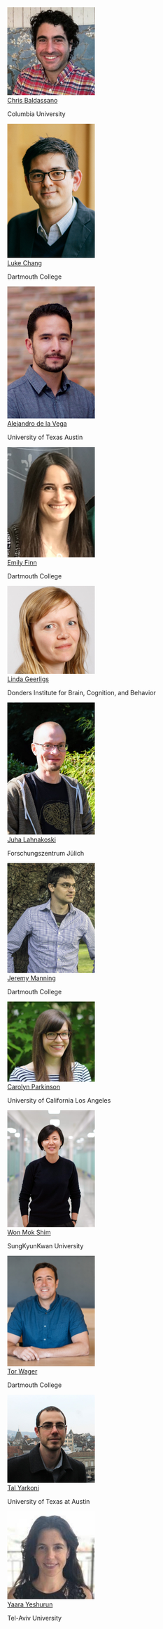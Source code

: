
<div class="row" id="faculty">
  <div class="col s12 m6 l4">
    <div class="card hoverable" id="faculty">
      <div class="card-image" id="faculty">
        <a href="http://www.dpmlab.org/"><img src="../../images/speakers/baldassano.jpg" width="200"/></a>
      </div>
      <div class="card-content">
        <span class="card-title center"><a href="http://www.dpmlab.org/">Chris <span>Baldassano</span></a></span>
        <p class="center card-affiliation">Columbia University</p>
      </div>
    </div>
  </div>
  <div class="col s12 m6 l4">
    <div class="card hoverable" id="faculty">
      <div class="card-image" id="faculty">
        <a href="http://www.cosanlab.com"><img src="../../images/speakers/chang.jpg" width="200"/></a>
      </div>
      <div class="card-content">
        <span class="card-title center"><a href="http://www.cosanlab.com">Luke <span>Chang</span></a></span>
        <p class="center card-affiliation">Dartmouth College</p>
      </div>
    </div>
  </div>
  <div class="col s12 m6 l4">
    <div class="card hoverable" id="faculty">
      <div class="card-image" id="faculty">
        <a href="adelavega.github.io"><img src="../../images/speakers/delavega.jpg" width="200"/></a>
      </div>
      <div class="card-content">
        <span class="card-title center"><a href="adelavega.github.io">Alejandro <span>de la Vega</span></a></span>
        <p class="center card-affiliation">University of Texas Austin</p>
      </div>
    </div>
  </div>
  <div class="col s12 m6 l4">
    <div class="card hoverable" id="faculty">
      <div class="card-image" id="faculty">
        <a href="https://esfinn.github.io/"><img src="../../images/speakers/finn.jpg" width="200"/></a>
      </div>
      <div class="card-content">
        <span class="card-title center"><a href="https://esfinn.github.io/">Emily <span>Finn</span></a></span>
        <p class="center card-affiliation">Dartmouth College</p>
      </div>
    </div>
  </div>
  <div class="col s12 m6 l4">
    <div class="card hoverable" id="faculty">
      <div class="card-image" id="faculty">
        <a href="https://lindageerligs.com/"><img src="../../images/speakers/geerligs.png" width="200"/></a>
      </div>
      <div class="card-content">
        <span class="card-title center"><a href="https://lindageerligs.com/">Linda <span>Geerligs</span></a></span>
        <p class="center card-affiliation">Donders Institute for Brain, Cognition, and Behavior</p>
      </div>
    </div>
  </div>
  <div class="col s12 m6 l4">
    <div class="card hoverable" id="faculty">
      <div class="card-image" id="faculty">
        <a href="https://users.aalto.fi/~jlahnako/"><img src="../../images/speakers/lahnakoski.jpg" width="200"/></a>
      </div>
      <div class="card-content">
        <span class="card-title center"><a href="https://users.aalto.fi/~jlahnako/">Juha <span>Lahnakoski</span></a></span>
        <p class="center card-affiliation">Forschungszentrum Jülich</p>
      </div>
    </div>
  </div>
  <div class="col s12 m6 l4">
    <div class="card hoverable" id="faculty">
      <div class="card-image" id="faculty">
        <a href="http://www.context-lab.com/"><img src="../../images/speakers/manning.png" width="200"/></a>
      </div>
      <div class="card-content">
        <span class="card-title center"><a href="http://www.context-lab.com/">Jeremy <span>Manning</span></a></span>
        <p class="center card-affiliation">Dartmouth College</p>
      </div>
    </div>
  </div>
  <div class="col s12 m6 l4">
    <div class="card hoverable" id="faculty">
      <div class="card-image" id="faculty">
        <a href="http://csnlab.org/"><img src="../../images/speakers/parkinson.jpg" width="200"/></a>
      </div>
      <div class="card-content">
        <span class="card-title center"><a href="http://csnlab.org/">Carolyn <span>Parkinson</span></a></span>
        <p class="center card-affiliation">University of California Los Angeles</p>
      </div>
    </div>
  </div>
  <div class="col s12 m6 l4">
    <div class="card hoverable" id="faculty">
      <div class="card-image" id="faculty">
        <a href="http://wshimlab.com/"><img src="../../images/speakers/shim.jpg" width="200"/></a>
      </div>
      <div class="card-content">
        <span class="card-title center"><a href="http://wshimlab.com/">Won Mok <span>Shim</span></a></span>
        <p class="center card-affiliation">SungKyunKwan University</p>
      </div>
    </div>
  </div>
  <div class="col s12 m6 l4">
    <div class="card hoverable" id="faculty">
      <div class="card-image" id="faculty">
        <a href="https://sites.dartmouth.edu/canlab/"><img src="../../images/speakers/wager.jpg" width="200"/></a>
      </div>
      <div class="card-content">
        <span class="card-title center"><a href="https://sites.dartmouth.edu/canlab/">Tor <span>Wager</span></a></span>
        <p class="center card-affiliation">Dartmouth College</p>
      </div>
    </div>
  </div>
  <div class="col s12 m6 l4">
    <div class="card hoverable" id="faculty">
      <div class="card-image" id="faculty">
        <a href="https://talyarkoni.org/"><img src="../../images/speakers/yarkoni.jpg" width="200"/></a>
      </div>
      <div class="card-content">
        <span class="card-title center"><a href="https://talyarkoni.org/">Tal <span>Yarkoni</span></a></span>
        <p class="center card-affiliation">University of Texas at Austin</p>
      </div>
    </div>
  </div>
  <div class="col s12 m6 l4">
    <div class="card hoverable" id="faculty">
      <div class="card-image" id="faculty">
        <a href="https://people.socsci.tau.ac.il/mu/yaarayeshurun/"><img src="../../images/speakers/yeshurun.jpg" width="200"/></a>
      </div>
      <div class="card-content">
        <span class="card-title center"><a href="https://people.socsci.tau.ac.il/mu/yaarayeshurun/">Yaara <span>Yeshurun</span></a></span>
        <p class="center card-affiliation">Tel-Aviv University</p>
      </div>
    </div>
  </div>
</div>
